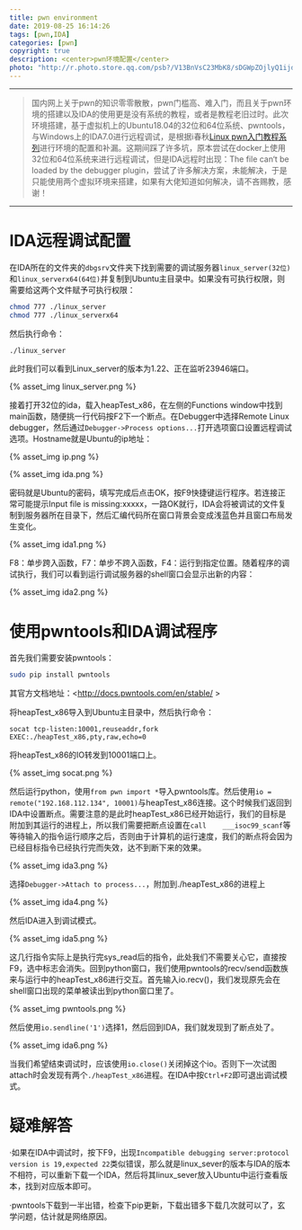 ```yaml
---
title: pwn environment
date: 2019-08-25 16:14:26
tags: [pwn,IDA]
categories: [pwn]
copyright: true
description: <center>pwn环境配置</center>
photo: "http://r.photo.store.qq.com/psb?/V13BnVsC23MbK8/sDGWpZOjlyQ1ijd**.PFLsdd2khXFW3eorAdsnFgo2k!/r/dL4AAAAAAAAA"
---
```

---

> 国内网上关于pwn的知识零零散散，pwn门槛高、难入门，而且关于pwn环境的搭建以及IDA的使用更是没有系统的教程，或者是教程老旧过时。此次环境搭建，基于虚拟机上的Ubuntu18.04的32位和64位系统、pwntools，与Windows上的IDA7.0进行远程调试，是根据i春秋[Linux pwn入门教程系列](https://bbs.ichunqiu.com/forum.php?mod=collection&action=view&ctid=157)进行环境的配置和补漏。这期间踩了许多坑，原本尝试在docker上使用32位和64位系统来进行远程调试，但是IDA远程时出现：The file can‘t be loaded by the debugger plugin，尝试了许多解决方案，未能解决，于是只能使用两个虚拟环境来搭建，如果有大佬知道如何解决，请不吝赐教，感谢！

---

# IDA远程调试配置

在IDA所在的文件夹的`dbgsrv`文件夹下找到需要的调试服务器`linux_server(32位)`和`linux_serverx64(64位)`并复制到Ubuntu主目录中。如果没有可执行权限，则需要给这两个文件赋予可执行权限：

```bash
chmod 777 ./linux_server
chmod 777 ./linux_serverx64
```

然后执行命令：

```bash
./linux_server
```

此时我们可以看到Linux_server的版本为1.22、正在监听23946端口。

{% asset_img linux_server.png %}

接着打开32位的ida，载入heapTest_x86，在左侧的Functions window中找到main函数，随便挑一行代码按F2下一个断点。在Debugger中选择Remote Linux debugger，然后通过`Debugger->Process options...`打开选项窗口设置远程调试选项。Hostname就是Ubuntu的ip地址：

{% asset_img ip.png %}

{% asset_img ida.png %}

密码就是Ubuntu的密码，填写完成后点击OK，按F9快捷键运行程序。若连接正常可能提示Input file is missing:xxxxx，一路OK就行，IDA会将被调试的文件复制到服务器所在目录下，然后汇编代码所在窗口背景会变成浅蓝色并且窗口布局发生变化。

{% asset_img ida1.png %}

F8：单步跨入函数，F7：单步不跨入函数，F4：运行到指定位置。随着程序的调试执行，我们可以看到运行调试服务器的shell窗口会显示出新的内容：

{% asset_img ida2.png %}

# 使用pwntools和IDA调试程序

首先我们需要安装pwntools：

```bash
sudo pip install pwntools
```

其官方文档地址：<http://docs.pwntools.com/en/stable/ >

将heapTest_x86导入到Ubuntu主目录中，然后执行命令：

```
socat tcp-listen:10001,reuseaddr,fork EXEC:./heapTest_x86,pty,raw,echo=0
```

将heapTest_x86的IO转发到10001端口上。

{% asset_img socat.png %}

然后运行python，使用`from pwn import *`导入pwntools库。然后使用`io = remote("192.168.112.134", 10001)`与heapTest_x86连接。这个时候我们返回到IDA中设置断点。需要注意的是此时heapTest_x86已经开始运行，我们的目标是附加到其运行的进程上，所以我们需要把断点设置在`call    ___isoc99_scanf`等等待输入的指令运行顺序之后，否则由于计算机的运行速度，我们的断点将会因为已经目标指令已经执行完而失效，达不到断下来的效果。

{% asset_img ida3.png %}

选择`Debugger->Attach to process...`，附加到./heapTest_x86的进程上

{% asset_img ida4.png %}

然后IDA进入到调试模式。

{% asset_img ida5.png %}

这几行指令实际上是执行完sys_read后的指令，此处我们不需要关心它，直接按F9，选中标志会消失。回到python窗口，我们使用pwntools的recv/send函数族来与运行中的heapTest_x86进行交互。首先输入io.recv()，我们发现原先会在shell窗口出现的菜单被读出到python窗口里了。

{% asset_img pwntools.png %}

然后使用`io.sendline('1')`选择1，然后回到IDA，我们就发现到了断点处了。

{% asset_img ida6.png %}

当我们希望结束调试时，应该使用`io.close()`关闭掉这个io。否则下一次试图attach时会发现有两个`./heapTest_x86`进程。在IDA中按`Ctrl+F2`即可退出调试模式。

# 疑难解答

·如果在IDA中调试时，按下F9，出现`Incompatible debugging server:protocol version is 19,expected 22`类似错误，那么就是linux_sever的版本与IDA的版本不相符，可以重新下载一个IDA，然后将其linux_sever放入Ubuntu中运行查看版本，找到对应版本即可。

·pwntools下载到一半出错，检查下pip更新，下载出错多下载几次就可以了，玄学问题，估计就是网络原因。